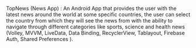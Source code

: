 TopNews (News App) : An Android App that provides the user with the latest
news around the world at some specific countries, the user can select the country from
which they will see the news from with the ability to navigate through different
categories like sports, science and health news (Volley, MVVM, LiveData, Data Binding,
RecyclerView, Tablayout, Firebase Auth, Shared Preferences ).

